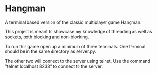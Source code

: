 # Hangman
A terminal based version of the classic multiplayer game Hangman.

This project is meant to showcase my knowledge of threading as well as sockets, both blocking and non-blocking.

To run this game open up a minimum of three terminals. One terminal should be in the same directory as server.py.

The other two will connect to the server using telnet.
Use the command "telnet localhost 8238" to connect to the server.
